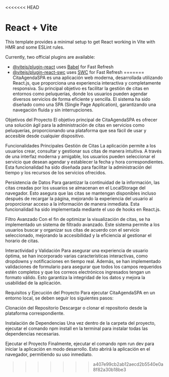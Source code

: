 <<<<<<< HEAD
# React + Vite

This template provides a minimal setup to get React working in Vite with HMR and some ESLint rules.

Currently, two official plugins are available:

- [@vitejs/plugin-react](https://github.com/vitejs/vite-plugin-react/blob/main/packages/plugin-react/README.md) uses [Babel](https://babeljs.io/) for Fast Refresh
- [@vitejs/plugin-react-swc](https://github.com/vitejs/vite-plugin-react-swc) uses [SWC](https://swc.rs/) for Fast Refresh
=======
CitaAgendaSPA es una aplicación web moderna, desarrollada utilizando React.js, que proporciona una experiencia interactiva y completamente responsiva. Su principal objetivo es facilitar la gestión de citas en entornos como peluquerías, donde los usuarios pueden agendar diversos servicios de forma eficiente y sencilla. El sistema ha sido diseñado como una SPA (Single Page Application), garantizando una navegación fluida y sin interrupciones.

Objetivos del Proyecto
El objetivo principal de CitaAgendaSPA es ofrecer una solución ágil para la administración de citas en servicios como peluquerías, proporcionando una plataforma que sea fácil de usar y accesible desde cualquier dispositivo.

Funcionalidades Principales
Gestión de Citas
La aplicación permite a los usuarios crear, consultar y gestionar sus citas de manera intuitiva. A través de una interfaz moderna y amigable, los usuarios pueden seleccionar el servicio que desean agendar y establecer la fecha y hora correspondientes. Esta funcionalidad ha sido diseñada para facilitar la administración del tiempo y los recursos de los servicios ofrecidos.

Persistencia de Datos
Para garantizar la continuidad de la información, las citas creadas por los usuarios se almacenan en el LocalStorage del navegador. Esto asegura que las citas se mantengan disponibles incluso después de recargar la página, mejorando la experiencia del usuario al proporcionar acceso a la información de manera inmediata. Esta funcionalidad ha sido implementada mediante el uso de hooks en React.js.

Filtro Avanzado
Con el fin de optimizar la visualización de citas, se ha implementado un sistema de filtrado avanzado. Este sistema permite a los usuarios buscar y organizar sus citas de acuerdo con el servicio seleccionado, mejorando la accesibilidad y la eficiencia al gestionar el horario de citas.

Interactividad y Validación
Para asegurar una experiencia de usuario óptima, se han incorporado varias características interactivas, como dropdowns y notificaciones en tiempo real. Además, se han implementado validaciones de formulario para asegurar que todos los campos requeridos estén completos y que los correos electrónicos ingresados tengan un formato válido. Esto garantiza la integridad de los datos y mejora la usabilidad de la aplicación.

Requisitos y Ejecución del Proyecto
Para ejecutar CitaAgendaSPA en un entorno local, se deben seguir los siguientes pasos:

Clonación del Repositorio
Descargar o clonar el repositorio desde la plataforma correspondiente.

Instalación de Dependencias
Una vez dentro de la carpeta del proyecto, ejecutar el comando npm install en la terminal para instalar todas las dependencias necesarias.

Ejecutar el Proyecto
Finalmente, ejecutar el comando npm run dev para iniciar la aplicación en modo desarrollo. Esto abrirá la aplicación en el navegador, permitiendo su uso inmediato.
>>>>>>> a407e99cb2ab12aecd2b5540e0a8f82a30b18be3
